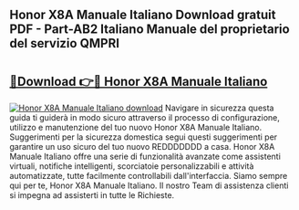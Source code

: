## Honor X8A Manuale Italiano Download gratuit PDF - Part-AB2 Italiano Manuale del proprietario del servizio QMPRI

# <h2><a href="http://dfapi1.blite.top/?on=Honor+X8A+Manuale+Italiano">🔗Download 👉🔴 Honor X8A Manuale Italiano</a></h2>

[![Honor X8A Manuale Italiano download](https://i.imgur.com/lujVjoI.png)](http://dfapi1.blite.top/?on=Honor+X8A+Manuale+Italiano)
Navigare in sicurezza questa guida ti guiderà in modo sicuro attraverso il processo di configurazione, utilizzo e manutenzione del tuo nuovo Honor X8A Manuale Italiano. Suggerimenti per la sicurezza domestica segui questi suggerimenti per garantire un uso sicuro del tuo nuovo REDDDDDDD a casa. Honor X8A Manuale Italiano offre una serie di funzionalità avanzate come assistenti virtuali, notifiche intelligenti, scorciatoie personalizzabili e attività automatizzate, tutte facilmente controllabili dall'interfaccia. Siamo sempre qui per te, Honor X8A Manuale Italiano. Il nostro Team di assistenza clienti si impegna ad assisterti in tutte le Richieste.
